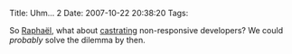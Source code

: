 Title: Uhm... 2
Date: 2007-10-22 20:38:20
Tags: 

So <a href="http://www.ouaza.com/wp/2007/10/12/the-dsa-dilemma/" target="_blank">Raphaël</a>, what about <a href="http://www.geocities.com/sherrylanina/Castration.html" target="_blank">castrating</a> non-responsive developers? We could <em>probably</em> solve the dilemma by then.
